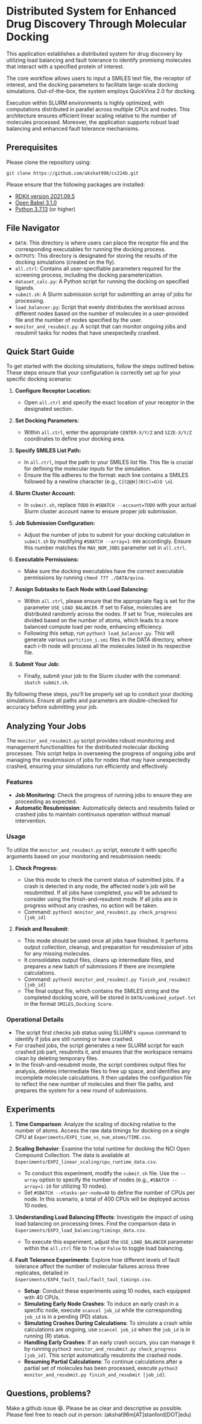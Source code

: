 # Distributed System for Enhanced Drug Discovery Through Molecular Docking
This application establishes a distributed system for drug discovery by utilizing load balancing and fault tolerance to identify promising molecules that interact with a specified protein of interest.

The core workflow allows users to input a SMILES text file, the receptor of interest, and the docking parameters to facilitate large-scale docking simulations. Out-of-the-box, the system employs QuickVina 2.0 for docking.

Execution within SLURM environments is highly optimized, with computations distributed in parallel across multiple CPUs and nodes. This architecture ensures efficient linear scaling relative to the number of molecules processed. Moreover, the application supports robust load balancing and enhanced fault tolerance mechanisms.
## Prerequisites
Please clone the repository using: 
```
git clone https://github.com/akshat998/cs224b.git
```
Please ensure that the following packages are installed: 
- [RDKit version 2021.09.5](https://www.rdkit.org/docs/Install.html)
- [Open Babel 3.1.0](https://openbabel.org/docs/dev/Installation/install.html)
- [Python 3.7.13](https://www.python.org/downloads/) (or higher)

## File Navigator
* `DATA`: This directory is where users can place the receptor file and the corresponding executables for running the docking process.
* `OUTPUTS`: This directory is designated for storing the results of the docking simulations (created on the fly).
* `all.ctrl`: Contains all user-specifiable parameters required for the screening process, including the docking parameterization.
* `dataset_calc.py`: A Python script for running the docking on specified ligands.
* `submit.sh`:  A Slurm submission script for submitting an array of jobs for processing.
* `load_balancer.py`:  Script that evenly distributes the workload across different nodes based on the number of molecules in a user-provided file and the number of nodes specified by the user.
* `monitor_and_resubmit.py`:  A script that can monitor ongoing jobs and resubmit tasks for nodes that have unexpectedly crashed.

## Quick Start Guide

To get started with the docking simulations, follow the steps outlined below. These steps ensure that your configuration is correctly set up for your specific docking scenario:

1. **Configure Receptor Location:**
   - Open `all.ctrl` and specify the exact location of your receptor in the designated section.

2. **Set Docking Parameters:**
   - Within `all.ctrl`, enter the appropriate `CENTER-X/Y/Z` and `SIZE-X/Y/Z` coordinates to define your docking area.

3. **Specify SMILES List Path:**
   - In `all.ctrl`, input the path to your SMILES list file. This file is crucial for defining the molecular inputs for the simulation.
   - Ensure the file adheres to the format: each line contains a SMILES followed by a newline character (e.g., `C[C@@H](N)C(=O)O \n`).

4. **Slurm Cluster Account:**
   - In `submit.sh`, replace `TODO` in `#SBATCH --account=TODO` with your actual Slurm cluster account name to ensure proper job submission.

5. **Job Submission Configuration:**
   - Adjust the number of jobs to submit for your docking calculation in `submit.sh` by modifying `#SBATCH --array=1-999` accordingly. Ensure this number matches the `MAX_NUM_JOBS` parameter set in `all.ctrl`.

6. **Executable Permissions:**
   - Make sure the docking executables have the correct executable permissions by running `chmod 777 ./DATA/qvina`.
   
7. **Assign Subtasks to Each Node with Load Balancing:**
   - Within `all.ctrl`, please ensure that the appropriate flag is set for the parameter `USE_LOAD_BALANCER`. If set to False, molecules are distributed randomly across the nodes. If set to True, molecules are divided based on the number of atoms, which leads to a more balanced compute load per node, enhancing efficiency.
   - Following this setup, run `python3 load_balancer.py`. This will generate various `partition_i.smi` files in the DATA directory, where each i-th node will process all the molecules listed in its respective file.

8. **Submit Your Job:**
   - Finally, submit your job to the Slurm cluster with the command: `sbatch submit.sh`.

By following these steps, you'll be properly set up to conduct your docking simulations. Ensure all paths and parameters are double-checked for accuracy before submitting your job.

## Analyzing Your Jobs

The `monitor_and_resubmit.py` script provides robust monitoring and management functionalities for the distributed molecular docking processes. This script helps in overseeing the progress of ongoing jobs and managing the resubmission of jobs for nodes that may have unexpectedly crashed, ensuring your simulations run efficiently and effectively.

### Features
- **Job Monitoring**: Check the progress of running jobs to ensure they are proceeding as expected.
- **Automatic Resubmission**: Automatically detects and resubmits failed or crashed jobs to maintain continuous operation without manual intervention.

### Usage
To utilize the `monitor_and_resubmit.py` script, execute it with specific arguments based on your monitoring and resubmission needs:

1. **Check Progress**:
   - Use this mode to check the current status of submitted jobs. If a crash is detected in any node, the affected node's job will be resubmitted. If all jobs have completed, you will be advised to consider using the finish-and-resubmit mode. If all jobs are in progress without any crashes, no action will be taken.
   - Command: `python3 monitor_and_resubmit.py check_progress [job_id]`

2. **Finish and Resubmit**:
   - This mode should be used once all jobs have finished. It performs output collection, cleanup, and preparation for resubmission of jobs for any missing molecules.
   - It consolidates output files, cleans up intermediate files, and prepares a new batch of submissions if there are incomplete calculations.
   - Command: `python3 monitor_and_resubmit.py finish_and_resubmit [job_id]`
   - The final output file, which contains the SMILES string and the completed docking score, will be stored in `DATA/combined_output.txt` in the format `SMILES,Docking Score`.

### Operational Details
- The script first checks job status using SLURM's `squeue` command to identify if jobs are still running or have crashed.
- For crashed jobs, the script generates a new SLURM script for each crashed job part, resubmits it, and ensures that the workspace remains clean by deleting temporary files.
- In the finish-and-resubmit mode, the script combines output files for analysis, deletes intermediate files to free up space, and identifies any incomplete molecule calculations. It then updates the configuration file to reflect the new number of molecules and their file paths, and prepares the system for a new round of submissions.


## Experiments

1. **Time Comparison**: Analyze the scaling of docking relative to the number of atoms. Access the raw data timings for docking on a single CPU at `Experiments/EXP1_time_vs_num_atoms/TIME.csv`.

2. **Scaling Behavior**: Examine the total runtime for docking the NCI Open Compound Collection. The data is available at `Experiments/EXP2_linear_scaling/cpu_runtime_data.csv`.
    - To conduct this experiment, modify the `submit.sh` file. Use the `--array` option to specify the number of nodes (e.g., `#SBATCH --array=1-10` for utilizing 10 nodes).
    - Set `#SBATCH --ntasks-per-node=40` to define the number of CPUs per node. In this scenario, a total of 400 CPUs will be deployed across 10 nodes.

3. **Understanding Load Balancing Effects**: Investigate the impact of using load balancing on processing times. Find the comparison data in `Experiments/EXP3_load_balancing/timings_data.csv`.
    - To execute this experiment, adjust the `USE_LOAD_BALANCER` parameter within the `all.ctrl` file to `True` or `False` to toggle load balancing.
    
4. **Fault Tolerance Experiments**: Explore how different levels of fault tolerance affect the number of molecular failures across three replicates, detailed in `Experiments/EXP4_fault_taul/fault_taul_timings.csv`.
    - **Setup**: Conduct these experiments using 10 nodes, each equipped with 40 CPUs.
    - **Simulating Early Node Crashes**: To induce an early crash in a specific node, execute `scancel job_id` while the corresponding `job_id` is in a pending (PD) status.
    - **Simulating Crashes During Calculations**: To simulate a crash while calculations are ongoing, use `scancel job_id` when the `job_id` is in running (R) status.
    - **Handling Early Crashes**: If an early crash occurs, you can manage it by running `python3 monitor_and_resubmit.py check_progress [job_id]`. This script automatically resubmits the crashed node.
    - **Resuming Partial Calculations**: To continue calculations after a partial set of molecules has been processed, execute `python3 monitor_and_resubmit.py finish_and_resubmit [job_id]`.

    
## Questions, problems?
Make a github issue 😄. Please be as clear and descriptive as possible. Please feel free to reach
out in person: (akshat98m[AT]stanford[DOT]edu)
